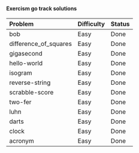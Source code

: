 #### Exercism go track solutions

| Problem | Difficulty | Status |
| :------------- | :------------- | :------------- |
| bob | Easy | Done |
| difference_of_squares | Easy | Done |
| gigasecond | Easy | Done |
| hello-world | Easy | Done |
| isogram | Easy | Done |
| reverse-string | Easy | Done |
| scrabble-score | Easy | Done |
| two-fer | Easy | Done |
| luhn | Easy | Done |
| darts | Easy | Done |
| clock | Easy | Done |
| acronym | Easy | Done |
